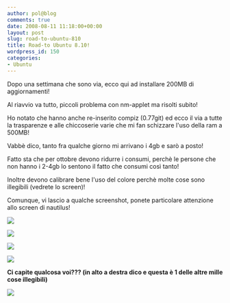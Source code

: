 ```yaml
---
author: pol@blog
comments: true
date: 2008-08-11 11:18:00+00:00
layout: post
slug: road-to-ubuntu-810
title: Road-to Ubuntu 8.10!
wordpress_id: 150
categories:
- Ubuntu
---
```


Dopo una settimana che sono via, ecco qui ad installare 200MB di aggiornamenti!

Al riavvio va tutto, piccoli problema con nm-applet ma risolti subito!

Ho notato che hanno anche re-inserito compiz (0.77git) ed ecco il via a tutte la trasparenze e alle chiccoserie varie che mi fan schizzare l'uso della ram a 500MB!

Vabbè dico, tanto fra qualche giorno mi arrivano i 4gb e sarò a posto!

Fatto sta che per ottobre devono ridurre i consumi, perchè le persone che non hanno i 2-4gb lo sentono il fatto che consumi così tanto!

Inoltre devono calibrare bene l'uso del colore perchè molte cose sono illegibili (vedrete lo screen)!

Comunque, vi lascio a qualche screenshot, ponete particolare attenzione allo screen di nautilus!

[![](http://www.allfreeportal.com/imghost/thumbs/66973Schermata-1.png)](http://www.allfreeportal.com/imghost/viewer.php?id=66973Schermata-1.png)

[![](http://www.allfreeportal.com/imghost/thumbs/549984Schermata-2.png)](http://www.allfreeportal.com/imghost/viewer.php?id=549984Schermata-2.png)

[![](http://www.allfreeportal.com/imghost/thumbs/456204Schermata-3.png)](http://www.allfreeportal.com/imghost/viewer.php?id=456204Schermata-3.png)

[![](http://www.allfreeportal.com/imghost/thumbs/619127Schermata-4.png)](http://www.allfreeportal.com/imghost/viewer.php?id=619127Schermata-4.png)

**Ci capite qualcosa voi??? (in alto a destra dico e questa è 1 delle altre mille cose illegibili)**

[![](http://www.allfreeportal.com/imghost/thumbs/673098Schermata.png)](http://www.allfreeportal.com/imghost/viewer.php?id=673098Schermata.png)
